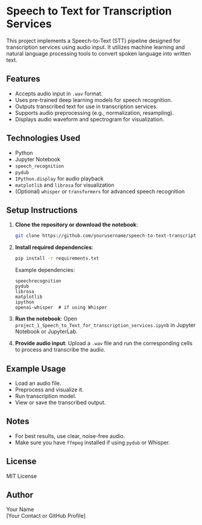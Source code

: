 # Speech to Text for Transcription Services

This project implements a Speech-to-Text (STT) pipeline designed for transcription services using audio input. It utilizes machine learning and natural language processing tools to convert spoken language into written text.

## Features

- Accepts audio input in `.wav` format.
- Uses pre-trained deep learning models for speech recognition.
- Outputs transcribed text for use in transcription services.
- Supports audio preprocessing (e.g., normalization, resampling).
- Displays audio waveform and spectrogram for visualization.

## Technologies Used

- Python
- Jupyter Notebook
- `speech_recognition`
- `pydub`
- `IPython.display` for audio playback
- `matplotlib` and `librosa` for visualization
- (Optional) `whisper` or `transformers` for advanced speech recognition

## Setup Instructions

1. **Clone the repository or download the notebook**:
   ```bash
   git clone https://github.com/yourusername/speech-to-text-transcription.git
   ```

2. **Install required dependencies**:
   ```bash
   pip install -r requirements.txt
   ```

   Example dependencies:
   ```text
   speechrecognition
   pydub
   librosa
   matplotlib
   ipython
   openai-whisper  # if using Whisper
   ```

3. **Run the notebook**:
   Open `project_1_Speech_to_Text_for_transcription_services.ipynb` in Jupyter Notebook or JupyterLab.

4. **Provide audio input**:
   Upload a `.wav` file and run the corresponding cells to process and transcribe the audio.

## Example Usage

- Load an audio file.
- Preprocess and visualize it.
- Run transcription model.
- View or save the transcribed output.

## Notes

- For best results, use clear, noise-free audio.
- Make sure you have `ffmpeg` installed if using `pydub` or Whisper.

## License

MIT License

## Author

Your Name  
[Your Contact or GitHub Profile]
